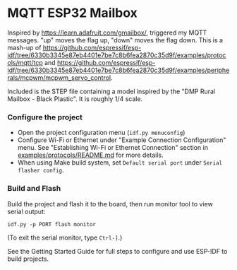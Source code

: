 # MQTT ESP32 Mailbox
Inspired by https://learn.adafruit.com/gmailbox/, triggered my MQTT messages. "up" moves the flag up, "down" moves the flag down.
This is a mash-up of https://github.com/espressif/esp-idf/tree/6330b3345e87eb4401e7be7c8b6fea2870c35d9f/examples/protocols/mqtt/tcp and https://github.com/espressif/esp-idf/tree/6330b3345e87eb4401e7be7c8b6fea2870c35d9f/examples/peripherals/mcpwm/mcpwm_servo_control.

Included is the STEP file containing a model inspired by the "DMP Rural Mailbox - Black Plastic". It is roughly 1/4 scale.

### Configure the project

* Open the project configuration menu (`idf.py menuconfig`)
* Configure Wi-Fi or Ethernet under "Example Connection Configuration" menu. See "Establishing Wi-Fi or Ethernet Connection" section in [examples/protocols/README.md](../../README.md) for more details.
* When using Make build system, set `Default serial port` under `Serial flasher config`.

### Build and Flash

Build the project and flash it to the board, then run monitor tool to view serial output:

```
idf.py -p PORT flash monitor
```

(To exit the serial monitor, type ``Ctrl-]``.)

See the Getting Started Guide for full steps to configure and use ESP-IDF to build projects.
